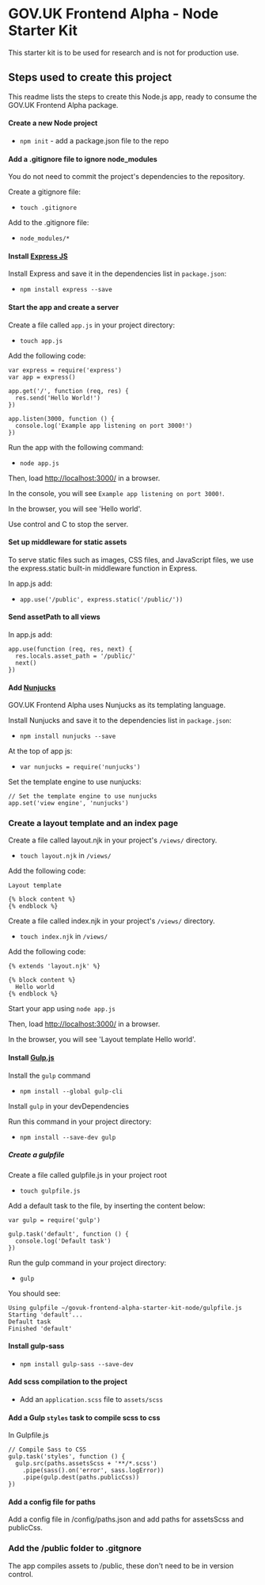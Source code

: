 # GOV.UK Frontend Alpha - Node Starter Kit

This starter kit is to be used for research and is not for production use.

## Steps used to create this project

This readme lists the steps to create this Node.js app, ready to consume the GOV.UK Frontend Alpha package.

#### Create a new Node project

* `npm init` - add a package.json file to the repo

#### Add a .gitignore file to ignore node_modules

You do not need to commit the project's dependencies to the repository.

Create a gitignore file:

* `touch .gitignore`

Add to the .gitignore file:

* `node_modules/*`

#### Install [Express JS](http://expressjs.com/en/starter/installing.html)

Install Express and save it in the dependencies list in `package.json`:

* `npm install express --save`

#### Start the app and create a server

Create a file called `app.js` in your project directory:

* `touch app.js`

Add the following code:

```
var express = require('express')
var app = express()

app.get('/', function (req, res) {
  res.send('Hello World!')
})

app.listen(3000, function () {
  console.log('Example app listening on port 3000!')
})
```

Run the app with the following command:

* `node app.js`

Then, load [http://localhost:3000/](http://localhost:3000/) in a browser.

In the console, you will see `Example app listening on port 3000!`.

In the browser, you will see 'Hello world'.

Use control and C to stop the server.

#### Set up middleware for static assets

To serve static files such as images, CSS files, and JavaScript
files, we use the express.static built-in middleware function in Express.

In app.js add:

* `app.use('/public', express.static('/public/'))`

#### Send assetPath to all views

In app.js add:

```
app.use(function (req, res, next) {
  res.locals.asset_path = '/public/'
  next()
})
```

#### Add [Nunjucks](https://www.npmjs.com/package/nunjucks)

GOV.UK Frontend Alpha uses Nunjucks as its templating language.

Install Nunjucks and save it to the dependencies list in `package.json`:

* `npm install nunjucks --save`

At the top of app js:

* `var nunjucks = require('nunjucks')`

Set the template engine to use nunjucks:

```
// Set the template engine to use nunjucks
app.set('view engine', 'nunjucks')
```

### Create a layout template and an index page

Create a file called layout.njk in your project's `/views/` directory.

* `touch layout.njk` in `/views/`

Add the following code:

```
Layout template

{% block content %}
{% endblock %}
```

Create a file called index.njk in your project's `/views/` directory.

* `touch index.njk` in `/views/`

Add the following code:

```
{% extends 'layout.njk' %}

{% block content %}
  Hello world
{% endblock %}
```

Start your app using `node app.js`

Then, load [http://localhost:3000/](http://localhost:3000/) in a browser.

In the browser, you will see 'Layout template Hello world'.

#### Install [Gulp.js](https://github.com/gulpjs/gulp/blob/master/docs/getting-started.md)

Install the `gulp` command

* `npm install --global gulp-cli`

Install `gulp` in your devDependencies

Run this command in your project directory:

* `npm install --save-dev gulp`

##### Create a gulpfile

Create a file called gulpfile.js in your project root

* `touch gulpfile.js`

Add a default task to the file, by inserting the content below:

```
var gulp = require('gulp')

gulp.task('default', function () {
  console.log('Default task')
})
```

Run the gulp command in your project directory:

* `gulp`

You should see:

```
Using gulpfile ~/govuk-frontend-alpha-starter-kit-node/gulpfile.js
Starting 'default'...
Default task
Finished 'default'
```

#### Install gulp-sass

* `npm install gulp-sass --save-dev`

#### Add scss compilation to the project

* Add an `application.scss` file to `assets/scss`

#### Add a Gulp `styles` task to compile scss to css

In Gulpfile.js

```
// Compile Sass to CSS
gulp.task('styles', function () {
  gulp.src(paths.assetsScss + '**/*.scss')
    .pipe(sass().on('error', sass.logError))
    .pipe(gulp.dest(paths.publicCss))
})
```

#### Add a config file for paths

Add a config file in /config/paths.json and add paths for assetsScss and publicCss.

### Add the /public folder to .gitgnore

The app compiles assets to /public, these don't need to be in version control.
